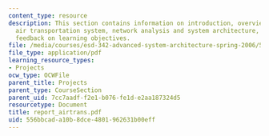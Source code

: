 ```yaml
---
content_type: resource
description: This section contains information on introduction, overview of the U.S.
  air transportation system, network analysis and system architecture, conclusion,
  feedback on learning objectives.
file: /media/courses/esd-342-advanced-system-architecture-spring-2006/556bbcada10b8dce4801962631b00eff_report_airtrans.pdf
file_type: application/pdf
learning_resource_types:
- Projects
ocw_type: OCWFile
parent_title: Projects
parent_type: CourseSection
parent_uid: 7cc7aadf-f2e1-b076-fe1d-e2aa187324d5
resourcetype: Document
title: report_airtrans.pdf
uid: 556bbcad-a10b-8dce-4801-962631b00eff
---
```

